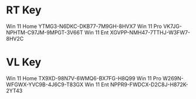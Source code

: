 # RT Key
Win 11 Home YTMG3-N6DKC-DKB77-7M9GH-8HVX7
Win 11 Pro VK7JG-NPHTM-C97JM-9MPGT-3V66T
Win 11 Ent XGVPP-NMH47-7TTHJ-W3FW7-8HV2C

# VL Key
Win 11 Home TX9XD-98N7V-6WMQ6-BX7FG-H8Q99
Win 11 Pro W269N-WFGWX-YVC9B-4J6C9-T83GX
Win 11 Ent NPPR9-FWDCX-D2C8J-H872K-2YT43

